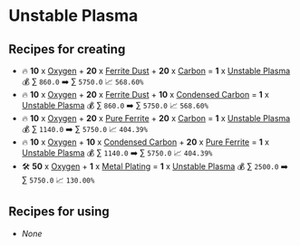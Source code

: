 # Unstable Plasma

## Recipes for creating

* 🔥 **10** x [Oxygen](<Oxygen.md>) + **20** x [Ferrite Dust](<Ferrite Dust.md>) + **20** x [Carbon](<Carbon.md>) = **1** x [Unstable Plasma](<Unstable Plasma.md>) 💰 ∑ `860.0` ➡️ ∑ `5750.0` 📈 `568.60%`
* 🔥 **10** x [Oxygen](<Oxygen.md>) + **20** x [Ferrite Dust](<Ferrite Dust.md>) + **10** x [Condensed Carbon](<Condensed Carbon.md>) = **1** x [Unstable Plasma](<Unstable Plasma.md>) 💰 ∑ `860.0` ➡️ ∑ `5750.0` 📈 `568.60%`
* 🔥 **10** x [Oxygen](<Oxygen.md>) + **20** x [Pure Ferrite](<Pure Ferrite.md>) + **20** x [Carbon](<Carbon.md>) = **1** x [Unstable Plasma](<Unstable Plasma.md>) 💰 ∑ `1140.0` ➡️ ∑ `5750.0` 📈 `404.39%`
* 🔥 **10** x [Oxygen](<Oxygen.md>) + **10** x [Condensed Carbon](<Condensed Carbon.md>) + **20** x [Pure Ferrite](<Pure Ferrite.md>) = **1** x [Unstable Plasma](<Unstable Plasma.md>) 💰 ∑ `1140.0` ➡️ ∑ `5750.0` 📈 `404.39%`
* 🛠️ **50** x [Oxygen](<Oxygen.md>) + **1** x [Metal Plating](<Metal Plating.md>) = **1** x [Unstable Plasma](<Unstable Plasma.md>) 💰 ∑ `2500.0` ➡️ ∑ `5750.0` 📈 `130.00%`


## Recipes for using

* _None_
